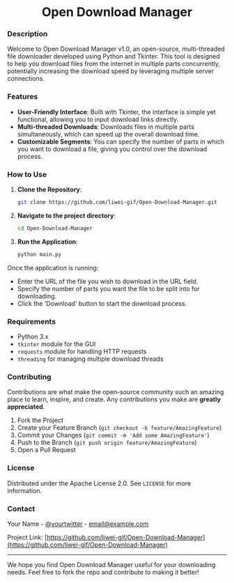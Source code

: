 <h1 align="center">Open Download Manager</h1>

### Description

Welcome to Open Download Manager v1.0, an open-source, multi-threaded file downloader developed using Python and Tkinter. This tool is designed to help you download files from the internet in multiple parts concurrently, potentially increasing the download speed by leveraging multiple server connections.

### Features

- **User-Friendly Interface**: Built with Tkinter, the interface is simple yet functional, allowing you to input download links directly.
- **Multi-threaded Downloads**: Downloads files in multiple parts simultaneously, which can speed up the overall download time.
- **Customizable Segments**: You can specify the number of parts in which you want to download a file, giving you control over the download process.

### How to Use

1. **Clone the Repository**:
   ```bash
   git clone https://github.com/liwei-gif/Open-Download-Manager.git
   ```
2. **Navigate to the project directory**:
   ```bash
   cd Open-Download-Manager
   ```
3. **Run the Application**:
   ```bash
   python main.py
   ```

Once the application is running:
- Enter the URL of the file you wish to download in the URL field.
- Specify the number of parts you want the file to be split into for downloading.
- Click the 'Download' button to start the download process.

### Requirements

- Python 3.x
- `tkinter` module for the GUI
- `requests` module for handling HTTP requests
- `threading` for managing multiple download threads

### Contributing

Contributions are what make the open-source community such an amazing place to learn, inspire, and create. Any contributions you make are **greatly appreciated**.

1. Fork the Project
2. Create your Feature Branch (`git checkout -b feature/AmazingFeature`)
3. Commit your Changes (`git commit -m 'Add some AmazingFeature'`)
4. Push to the Branch (`git push origin feature/AmazingFeature`)
5. Open a Pull Request

### License

Distributed under the Apache License 2.0. See `LICENSE` for more information.

### Contact

Your Name - [@yourtwitter](https://twitter.com/yourtwitter) - email@example.com

Project Link: [https://github.com/liwei-gif/Open-Download-Manager](https://github.com/liwei-gif/Open-Download-Manager)

---

We hope you find Open Download Manager useful for your downloading needs. Feel free to fork the repo and contribute to making it better!
